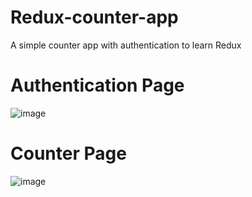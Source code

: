 # Redux-counter-app
A simple counter app with authentication to learn Redux
# Authentication Page
![image](https://user-images.githubusercontent.com/53931842/120117836-d8287d80-c1ac-11eb-9bc3-633a082d1ab2.png)
# Counter Page
![image](https://user-images.githubusercontent.com/53931842/120117877-0c9c3980-c1ad-11eb-9a24-1ed52868fdd0.png)
